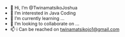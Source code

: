 - 👋 Hi, I’m @TwinamatsikoJoshua
- 👀 I’m interested in Java Coding
- 🌱 I’m currently learning ...
- 💞️ I’m looking to collaborate on ...
- 📫 i Can be reached on twinamatsikojo1@gmail.com

<!---
TwinamatsikoJoshua/TwinamatsikoJoshua is a ✨ special ✨ repository because its `README.md` (this file) appears on your GitHub profile.
You can click the Preview link to take a look at your changes.
--->
